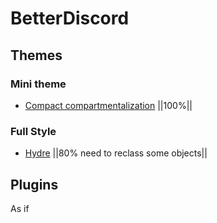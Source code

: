 # BetterDiscord
## Themes
### Mini theme
* [Compact compartmentalization]() ||100%||

### Full Style
* [Hydre]() ||80% need to reclass some objects||

## Plugins
As if
